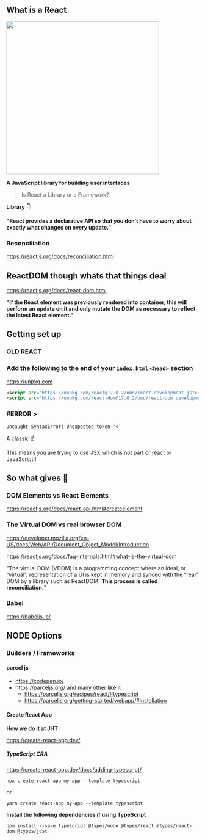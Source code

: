 ## What is a React

<img src="https://i.giphy.com/media/Yq2SKEsscV85lPRJdu/giphy.gif" width="400px" />

**A JavaScript library for building user interfaces**

> Is React a Library or a Framework?

**Library** 👇

**"React provides a declarative API so that you don’t have to worry about exactly what changes on every update."**

### Reconciliation

https://reactjs.org/docs/reconciliation.html

## ReactDOM though whats that things deal

https://reactjs.org/docs/react-dom.html

**"If the React element was previously rendered into container, this will perform an update on it and only mutate the DOM as necessary to reflect the latest React element."**

## Getting set up

### OLD REACT

### Add the following to the end of your `index.html` `<head>` section

https://unpkg.com

```html
<script src="https://unpkg.com/react@17.0.2/umd/react.development.js"></script>
<script src="https://unpkg.com/react-dom@17.0.2/umd/react-dom.development.js"></script>
```

### #ERROR >

`Uncaught SyntaxError: Unexpected token '<'`

A classic ☝️

This means you are trying to use JSX which is not part or react or JavaScript!!

## So what gives 🤔

### DOM Elements vs React Elements

https://reactjs.org/docs/react-api.html#createelement

### The Virtual DOM vs real browser DOM

https://developer.mozilla.org/en-US/docs/Web/API/Document_Object_Model/Introduction

https://reactjs.org/docs/faq-internals.html#what-is-the-virtual-dom

"The virtual DOM (VDOM) is a programming concept where an ideal, or “virtual”, representation of a UI is kept in memory and synced with the “real” DOM by a library such as ReactDOM. **This process is called reconciliation.**"

### Babel

https://babeljs.io/

## NODE Options

### Builders / **Frameworks**

#### parcel js

- https://codepen.io/
- https://parceljs.org/ and many other like it
  - https://parceljs.org/recipes/react/#typescript
  - https://parceljs.org/getting-started/webapp/#installation

#### Create React App

**How we do it at JHT**

https://create-react-app.dev/

##### TypeScript CRA

https://create-react-app.dev/docs/adding-typescript/

`npx create-react-app my-app --template typescript`

or

`yarn create react-app my-app --template typescript`

**Install the following dependencies if using TypeScript**

`npm install --save typescript @types/node @types/react @types/react-dom @types/jest`

